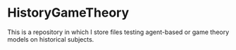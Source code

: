 # HistoryGameTheory

This is a repository in which I store files testing agent-based or game theory models on historical subjects.
